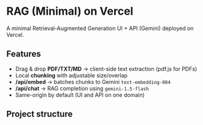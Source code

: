 # RAG (Minimal) on Vercel

A minimal Retrieval-Augmented Generation UI + API (Gemini) deployed on Vercel.

## Features
- Drag & drop **PDF/TXT/MD** → client-side text extraction (pdf.js for PDFs)
- Local **chunking** with adjustable size/overlap
- **/api/embed** → batches chunks to Gemini `text-embedding-004`
- **/api/chat** → RAG completion using `gemini-1.5-flash`
- Same-origin by default (UI and API on one domain)

## Project structure
